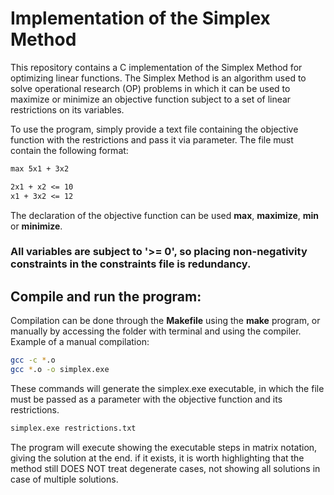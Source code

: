 # Implementation of the Simplex Method

This repository contains a C implementation of the Simplex Method for optimizing linear functions. The Simplex Method is an algorithm used to solve operational research (OP) problems in which it can be used to maximize or minimize an objective function subject to a set of linear restrictions on its variables.

To use the program, simply provide a text file containing the objective function with the restrictions and pass it via parameter.
The file must contain the following format:
~~~txt
max 5x1 + 3x2

2x1 + x2 <= 10
x1 + 3x2 <= 12
~~~
The declaration of the objective function can be used **max**, **maximize**, **min** or **minimize**.
### All variables are subject to '>= 0', so placing non-negativity constraints in the constraints file is redundancy.


## Compile and run the program:

Compilation can be done through the **Makefile** using the **make** program, or manually by accessing
the folder with terminal and using the compiler.
Example of a manual compilation:
~~~sh
gcc -c *.o
gcc *.o -o simplex.exe
~~~

These commands will generate the simplex.exe executable, in which the file must be passed as a parameter
with the objective function and its restrictions.
~~~sh
simplex.exe restrictions.txt
~~~

The program will execute showing the executable steps in matrix notation, giving the solution at the end.
if it exists, it is worth highlighting that the method still DOES NOT treat degenerate cases, not showing all
solutions in case of multiple solutions.
